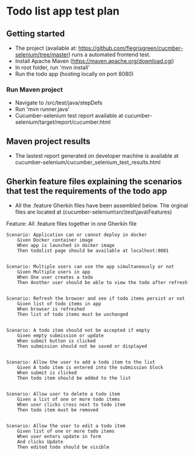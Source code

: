 # Todo list app test plan

## Getting started
- The project (available at: https://github.com/flegrisgreen/cucmber-selenium/tree/master) runs a automated frontend test.
- Install Apache Maven (https://maven.apache.org/download.cgi)
- In root folder, run 'mvn install'
- Run the todo app (hosting locally on port 8080)

### Run Maven project
- Navigate to /src/test/java/stepDefs
- Run 'mvn runner.java'
- Cucumber-selenium test report available at cucumber-selenium/target/report/cucumber.html

## Maven project results
- The lastest report generated on developer machine is available at cucumber-selenium/cucumber_selenium_test_results.html

## Gherkin feature files explaining the scenarios that test the requirements of the todo app
- All the .feature Gherkin files have been assembled below. The orginal files are located at (cucumber-selenium\src\test\java\Features)

Feature: All .feature files together in one Gherkin file

	Scenario: Application can or cannot deploy in docker
		Given Docker container image
		When app is launched in docker image
		Then todolist page should be available at localhost:8081


	Scenario: Multiple users can use the app simultaneously or not
		Given Multiple users in app
		When One user creates a todo
		Then Another user should be able to view the todo after refresh


	Scenario: Refresh the browser and see if todo items persist or not
		Given list of todo items in app
		When browser is refreshed
		Then list of todo items must be unchanged


	Scenario: A todo item should not be accepted if empty
	    Given empty submission or update
	    When submit button is clicked
	    Then submission should not be saved or displayed


	Scenario: Allow the user to add a todo item to the list
		Given A todo item is entered into the submission block
		When submit is clicked
		Then todo item should be added to the list


	Scenario: Allow user to delete a todo item
		Given a list of one or more todo items
		When user clicks cross next to todo item
		Then todo item must be removed


	Scenario: Allow the user to edit a todo item
		Given list of one or more todo items
		When user enters update in form
		And clicks Update
		Then edited todo should be visible





